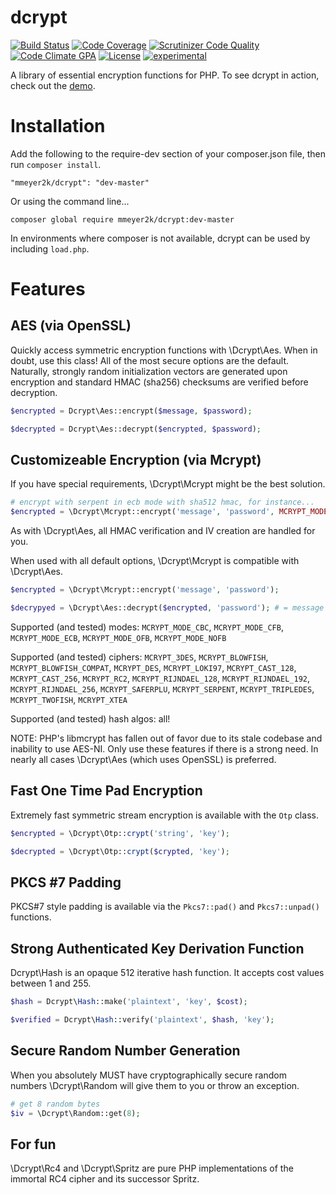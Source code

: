 dcrypt
======
[![Build Status](https://travis-ci.org/mmeyer2k/dcrypt.png)](https://travis-ci.org/mmeyer2k/dcrypt)
[![Code Coverage](https://scrutinizer-ci.com/g/mmeyer2k/dcrypt/badges/coverage.png?b=master)](https://scrutinizer-ci.com/g/mmeyer2k/dcrypt/?branch=master)
[![Scrutinizer Code Quality](https://scrutinizer-ci.com/g/mmeyer2k/dcrypt/badges/quality-score.png?b=master)](https://scrutinizer-ci.com/g/mmeyer2k/dcrypt/?branch=master)
[![Code Climate GPA](https://codeclimate.com/github/mmeyer2k/dcrypt/badges/gpa.svg)](https://codeclimate.com/github/mmeyer2k/dcrypt)
[![License](https://poser.pugx.org/mmeyer2k/dcrypt/license.svg)](https://packagist.org/packages/mmeyer2k/dcrypt)
[![experimental](http://badges.github.io/stability-badges/dist/experimental.svg)](http://github.com/badges/stability-badges)

A library of essential encryption functions for PHP. To see dcrypt in action, check out the [demo](http://mmeyer2k.github.io/dcrypt). 

# Installation
Add the following to the require-dev section of your composer.json file, then run `composer install`.
```
"mmeyer2k/dcrypt": "dev-master"
```
Or using the command line...
```
composer global require mmeyer2k/dcrypt:dev-master
```
In environments where composer is not available, dcrypt can be used by including `load.php`.
# Features
## AES (via OpenSSL)
Quickly access symmetric encryption functions with \Dcrypt\Aes. When in doubt, use this class! All of the most secure options are the default. Naturally, strongly random initialization vectors are generated upon encryption and standard HMAC (sha256) checksums are verified before decryption.
```php
$encrypted = Dcrypt\Aes::encrypt($message, $password);

$decrypted = Dcrypt\Aes::decrypt($encrypted, $password);
```
## Customizeable Encryption (via Mcrypt)
If you have special requirements, \Dcrypt\Mcrypt might be the best solution.
```php
# encrypt with serpent in ecb mode with sha512 hmac, for instance...
$encrypted = \Dcrypt\Mcrypt::encrypt('message', 'password', MCRYPT_MODE_ECB, MCRYPT_SERPENT, 'sha512');
```
As with \Dcrypt\Aes, all HMAC verification and IV creation are handled for you.

When used with all default options, \Dcrypt\Mcrypt is compatible with \Dcrypt\Aes.
```php
$encrypted = \Dcrypt\Mcrypt::encrypt('message', 'password');

$decrypyed = \Dcrypt\Aes::decrypt($encrypted, 'password'); # = message
```

Supported (and tested) modes: `MCRYPT_MODE_CBC`, `MCRYPT_MODE_CFB`, `MCRYPT_MODE_ECB`, `MCRYPT_MODE_OFB`, `MCRYPT_MODE_NOFB`

Supported (and tested) ciphers: `MCRYPT_3DES`, `MCRYPT_BLOWFISH`, `MCRYPT_BLOWFISH_COMPAT`, `MCRYPT_DES`, `MCRYPT_LOKI97`, `MCRYPT_CAST_128`, `MCRYPT_CAST_256`, `MCRYPT_RC2`, `MCRYPT_RIJNDAEL_128`, `MCRYPT_RIJNDAEL_192`, `MCRYPT_RIJNDAEL_256`, `MCRYPT_SAFERPLU`, `MCRYPT_SERPENT`, `MCRYPT_TRIPLEDES`, `MCRYPT_TWOFISH`, `MCRYPT_XTEA`

Supported (and tested) hash algos: all!

NOTE: PHP's libmcrypt has fallen out of favor due to its stale codebase and inability to use AES-NI. Only use these features if there is a strong need. In nearly all cases \Dcrypt\Aes (which uses OpenSSL) is preferred.

## Fast One Time Pad Encryption
Extremely fast symmetric stream encryption is available with the `Otp` class.
```php
$encrypted = \Dcrypt\Otp::crypt('string', 'key');

$decrypted = \Dcrypt\Otp::crypt($crypted, 'key'); 
```
## PKCS #7 Padding
PKCS#7 style padding is available via the `Pkcs7::pad()` and `Pkcs7::unpad()` functions.

## Strong Authenticated Key Derivation Function
Dcrypt\Hash is an opaque 512 iterative hash function. It accepts cost values between 1 and 255.
```php
$hash = Dcrypt\Hash::make('plaintext', 'key', $cost);

$verified = Dcrypt\Hash::verify('plaintext', $hash, 'key');
```
## Secure Random Number Generation
When you absolutely MUST have cryptographically secure random numbers \Dcrypt\Random will give them to you or throw an exception.
```php
# get 8 random bytes
$iv = \Dcrypt\Random::get(8);
```

## For fun
\Dcrypt\Rc4 and \Dcrypt\Spritz are pure PHP implementations of the immortal RC4 cipher and its successor Spritz.
